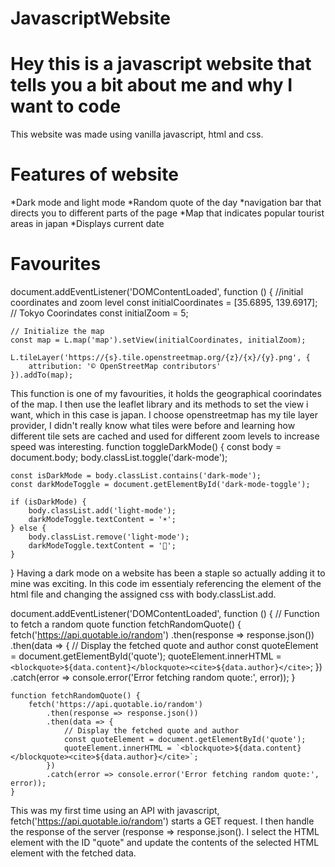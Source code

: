 ﻿# JavascriptWebsite

<h1> Hey this is a javascript website that tells you a bit about me and why I want to code</h1>
This website was made using vanilla javascript, html and css.
<h1>Features of website</h1>
*Dark mode and light mode
*Random quote of the day
*navigation bar that directs you to different parts of the page
*Map that indicates popular tourist areas in japan
*Displays current date

<h1>Favourites</h1>
document.addEventListener('DOMContentLoaded', function () {
    //initial coordinates and zoom level
    const initialCoordinates = [35.6895, 139.6917]; // Tokyo Coorindates
    const initialZoom = 5; 

    // Initialize the map
    const map = L.map('map').setView(initialCoordinates, initialZoom);

    L.tileLayer('https://{s}.tile.openstreetmap.org/{z}/{x}/{y}.png', {
        attribution: '© OpenStreetMap contributors'
    }).addTo(map);

This function is one of my favourities, it holds the geographical coorindates of the map.
I then use the leaflet library and its methods to set the view i want, which in this case is japan. I choose openstreetmap has my tile layer provider, I didn't really know what tiles were
before and learning how different tile sets are cached and used for different zoom levels to 
increase speed was interesting.
function toggleDarkMode() {
    const body = document.body;
    body.classList.toggle('dark-mode');

    const isDarkMode = body.classList.contains('dark-mode');
    const darkModeToggle = document.getElementById('dark-mode-toggle');

    if (isDarkMode) {
        body.classList.add('light-mode');
        darkModeToggle.textContent = '☀️';
    } else {
        body.classList.remove('light-mode');
        darkModeToggle.textContent = '🌙';
    }
}
Having a dark mode on a website has been a staple so actually adding it to mine was exciting.
In this code im essentialy referencing the <body> element of the html file and changing 
the assigned css with body.classList.add.

document.addEventListener('DOMContentLoaded', function () {
    // Function to fetch a random quote
    function fetchRandomQuote() {
        fetch('https://api.quotable.io/random')
            .then(response => response.json())
            .then(data => {
                // Display the fetched quote and author
                const quoteElement = document.getElementById('quote');
                quoteElement.innerHTML = `<blockquote>${data.content}</blockquote><cite>${data.author}</cite>`;
            })
            .catch(error => console.error('Error fetching random quote:', error));
    }

    function fetchRandomQuote() {
        fetch('https://api.quotable.io/random')
            .then(response => response.json())
            .then(data => {
                // Display the fetched quote and author
                const quoteElement = document.getElementById('quote');
                quoteElement.innerHTML = `<blockquote>${data.content}</blockquote><cite>${data.author}</cite>`;
            })
            .catch(error => console.error('Error fetching random quote:', error));
    }
This was my first time using an API with javascript, fetch('https://api.quotable.io/random') starts a GET request. I then handle the response of the server (response => response.json().
I select the HTML element with the ID "quote" and update the contents of the selected HTML element with the fetched data.


